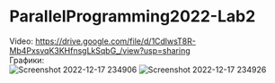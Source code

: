 # ParallelProgramming2022-Lab2
 Video: https://drive.google.com/file/d/1CdlwsT8R-Mb4PxsvqK3KHfnsgLkSqbG_/view?usp=sharing \
 Графики: \
![Screenshot 2022-12-17 234906](https://user-images.githubusercontent.com/71218745/208265530-24d11437-3db7-4088-acc3-63fbb06207fd.png)
![Screenshot 2022-12-17 234926](https://user-images.githubusercontent.com/71218745/208265532-8c3cef40-2a63-45c4-8da1-ad625684a638.png)
